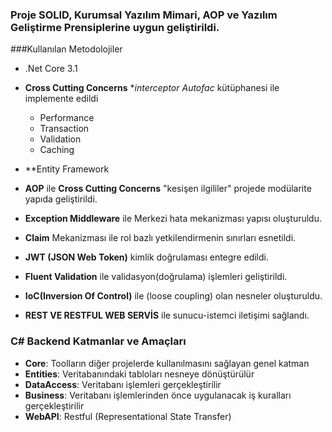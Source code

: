  ### Proje SOLID, Kurumsal Yazılım Mimari, AOP ve Yazılım Geliştirme Prensiplerine uygun geliştirildi.

###Kullanılan Metodolojiler
* .Net Core 3.1
* **Cross Cutting Concerns** **interceptor *Autofac** kütüphanesi ile implemente edildi
  * Performance   
  * Transaction
  * Validation
  * Caching

* **Entity Framework
* **AOP** ile **Cross Cutting Concerns** "kesişen ilgililer" projede modülarite yapıda geliştirildi. 
* **Exception Middleware** ile Merkezi hata mekanizması yapısı oluşturuldu.
* **Claim** Mekanizması ile rol bazlı yetkilendirmenin sınırları esnetildi.
* **JWT (JSON Web Token)** kimlik doğrulaması entegre edildi.
* **Fluent Validation** ile validasyon(doğrulama) işlemleri geliştirildi.
* **IoC(Inversion Of Control)** ile (loose coupling) olan nesneler oluşturuldu.
* **REST VE RESTFUL WEB SERVİS** ile sunucu-istemci iletişimi sağlandı.

### C# Backend Katmanlar ve Amaçları
* **Core**: Toolların diğer projelerde kullanılmasını sağlayan genel katman 
* **Entities**: Veritabanındaki tabloları nesneye dönüştürülür
* **DataAccess**: Veritabanı işlemleri gerçekleştirilir
* **Business**: Veritabanı işlemlerinden önce uygulanacak iş kuralları gerçekleştirilir
* **WebAPI**: Restful (Representational State Transfer)
